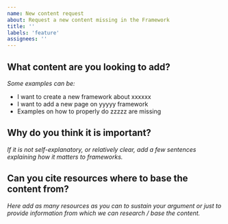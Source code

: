 ```yaml
---
name: New content request 
about: Request a new content missing in the Framework
title: ''
labels: 'feature'
assignees: ''
---
```


## What content are you looking to add?
_Some examples can be:_
- I want to create a new framework about xxxxxx
- I want to add a new page on yyyyy framework
- Examples on how to properly do zzzzz are missing

## Why do you think it is important?
_If it is not self-explanatory, or relatively clear, add a few sentences explaining how it matters to frameworks._

## Can you cite resources where to base the content from?
_Here add as many resources as you can to sustain your argument or just to provide information from which we can research / base the content._
